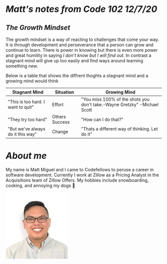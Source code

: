

# *Matt's notes from Code 102 12/7/20*
## *The Growth Mindset*
  
  
 The growth mindset is a way of reacting to challenges that come your way. It is through development and perseverance that a person can grow and continue to learn. There is power in knowing but there is even more power and great humility in saying _I don’t know but I will find out_.  In contrast a stagnant mind will give up too easily and find ways around learning something new. 
  
  Below is a table that shows the diffrent thoghts a stagnant mind and a growing mind would think
  
  Stagnant Mind | Situation | Growing Mind
------------ | ------------- | --------------
"This is too hard. I want to quit" | Effort | "You miss 100% of the shots you don't take.-Wayne Gretzky" -Michael Scott
"They try too hard" | Others Success | "How can I do that?"
"But we've always do it this way" |Change| "Thats a different way of thinking. Let do it"

  
# *About me*

My name is Matt Miguel and I came to Codefellows to peruse a career in software development. Currently I work at Zillow as a Pricing Analyst in the Acquisitions team of Zillow Offers. My hobbies include snowboarding, cooking, and annoying my dogs :dog:


![This is me](download.png)

